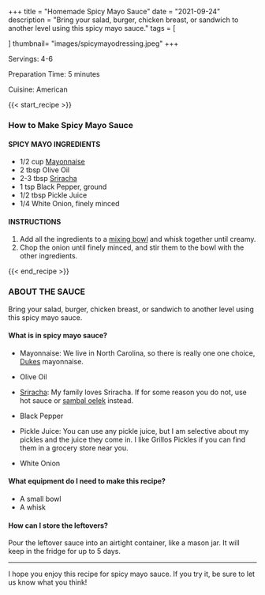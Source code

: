 +++
title = "Homemade Spicy Mayo Sauce"
date = "2021-09-24"
description = "Bring your salad, burger, chicken breast, or sandwich to another level using this spicy mayo sauce."
tags = [
   
]
thumbnail= "images/spicymayodressing.jpeg"
+++

Servings: 4-6 <!--more-->

Preparation Time: 5 minutes 

Cuisine: American 

{{< start_recipe >}}

### How to Make Spicy Mayo Sauce 

#### SPICY MAYO INGREDIENTS 

* 1/2 cup [Mayonnaise](https://amzn.to/3i8LkxD) 
* 2 tbsp Olive Oil 
* 2-3 tbsp [Sriracha](https://amzn.to/3m6bmmm)
* 1 tsp Black Pepper, ground 
* 1/2 tbsp Pickle Juice 
* 1/4 White Onion, finely minced 
  
#### INSTRUCTIONS

1. Add all the ingredients to a [mixing bowl](https://amzn.to/31fxunn) and whisk together until creamy. 
2. Chop the onion until finely minced, and stir them to the bowl with the other ingredients. 

{{< end_recipe >}}

### ABOUT THE SAUCE 

Bring your salad, burger, chicken breast, or sandwich to another level using this spicy mayo sauce. 

#### What is in spicy mayo sauce? 

* Mayonnaise: We live in North Carolina, so  there is really one one choice, [Dukes](https://amzn.to/3i8LkxD) mayonnaise.

* Olive Oil 

* [Sriracha](https://amzn.to/3m6bmmm): My family loves Sriracha. If for some reason you do not, use hot sauce or [sambal oelek](https://amzn.to/3zGtgAQ) instead. 

* Black Pepper 

* Pickle Juice: You can use any pickle juice, but I am selective about my pickles and the juice they come in. I like Grillos Pickles if you can find them in a grocery store near you. 

* White Onion

#### What equipment do I need to make this recipe?

* A small bowl 
* A whisk 

#### How can I store the leftovers? 

Pour the leftover sauce into an airtight container, like a mason jar. It will keep in the fridge for up to 5 days.

---- 

I hope you enjoy this recipe for spicy mayo sauce. If you try it, be sure to let us know what you think!
